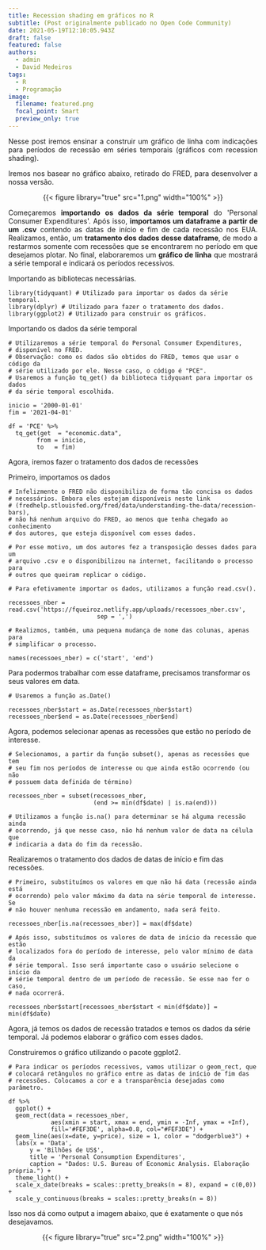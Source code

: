 ```yaml
---
title: Recession shading em gráficos no R
subtitle: (Post originalmente publicado no Open Code Community)
date: 2021-05-19T12:10:05.943Z
draft: false
featured: false
authors:
  - admin
  - David Medeiros
tags:
  - R
  - Programação
image:
  filename: featured.png
  focal_point: Smart
  preview_only: true
---
```

<div align="justify">

Nesse post iremos ensinar a construir um gráfico de linha com indicações para períodos de recessão em séries temporais (gráficos com recession shading). 

Iremos nos basear no gráfico abaixo, retirado do FRED, para desenvolver a nossa versão.

</div>
<div align="center">
{{< figure library="true" src="1.png" width="100%" >}}
</div>
<div align="justify">

Começaremos **importando os dados da série temporal** do 'Personal Consumer Expenditures'. Após isso, **importamos um dataframe a partir de um .csv** contendo as datas de início e fim de cada recessão nos EUA. Realizamos, então, um **tratamento dos dados desse dataframe**, de modo a restarmos somente com recessões que se encontrarem no período em que desejamos plotar. No final, elaboraremos um **gráfico de linha** que mostrará a série temporal e indicará os períodos recessivos.

</div>
Importando as bibliotecas necessárias.

```
library(tidyquant) # Utilizado para importar os dados da série temporal.
library(dplyr) # Utilizado para fazer o tratamento dos dados.
library(ggplot2) # Utilizado para construir os gráficos.
```

Importando os dados da série temporal

```
# Utilizaremos a série temporal do Personal Consumer Expenditures, 
# disponível no FRED. 
# Observação: como os dados são obtidos do FRED, temos que usar o código da 
# série utilizado por ele. Nesse caso, o código é "PCE".
# Usaremos a função tq_get() da biblioteca tidyquant para importar os dados
# da série temporal escolhida.

inicio = '2000-01-01'
fim = '2021-04-01'

df = 'PCE' %>%
  tq_get(get  = "economic.data",
        from = inicio,
        to   = fim)
```

Agora, iremos fazer o tratamento dos dados de recessões

Primeiro, importamos os dados

```
# Infelizmente o FRED não disponibiliza de forma tão concisa os dados 
# necessários. Embora eles estejam disponíveis neste link
# (fredhelp.stlouisfed.org/fred/data/understanding-the-data/recession-bars),
# não há nenhum arquivo do FRED, ao menos que tenha chegado ao conhecimento 
# dos autores, que esteja disponível com esses dados.

# Por esse motivo, um dos autores fez a transposição desses dados para um 
# arquivo .csv e o disponibilizou na internet, facilitando o processo para
# outros que queiram replicar o código.

# Para efetivamente importar os dados, utilizamos a função read.csv().

recessoes_nber = read.csv('https://fqueiroz.netlify.app/uploads/recessoes_nber.csv', 
                         sep = ',')

# Realizmos, também, uma pequena mudança de nome das colunas, apenas para 
# simplificar o processo.

names(recessoes_nber) = c('start', 'end') 
```

Para podermos trabalhar com esse dataframe, precisamos transformar os seus valores em data.

```
# Usaremos a função as.Date()

recessoes_nber$start = as.Date(recessoes_nber$start)
recessoes_nber$end = as.Date(recessoes_nber$end)
```

Agora, podemos selecionar apenas as recessões que estão no período de interesse.

```
# Selecionamos, a partir da função subset(), apenas as recessões que tem 
# seu fim nos períodos de interesse ou que ainda estão ocorrendo (ou não 
# possuem data definida de término)

recessoes_nber = subset(recessoes_nber, 
                        (end >= min(df$date) | is.na(end)))

# Utilizamos a função is.na() para determinar se há alguma recessão ainda 
# ocorrendo, já que nesse caso, não há nenhum valor de data na célula que 
# indicaria a data do fim da recessão.
```

Realizaremos o tratamento dos dados de datas de início e fim das recessões.

```
# Primeiro, substituímos os valores em que não há data (recessão ainda está 
# ocorrendo) pelo valor máximo da data na série temporal de interesse. Se 
# não houver nenhuma recessão em andamento, nada será feito.

recessoes_nber[is.na(recessoes_nber)] = max(df$date)

# Após isso, substituímos os valores de data de início da recessão que estão
# localizados fora do período de interesse, pelo valor mínimo de data da 
# série temporal. Isso será importante caso o usuário selecione o início da 
# série temporal dentro de um período de recessão. Se esse nao for o caso, 
# nada ocorrerá.

recessoes_nber$start[recessoes_nber$start < min(df$date)] = min(df$date)
```

Agora, já temos os dados de recessão tratados e temos os dados da série temporal. Já podemos elaborar o gráfico com esses dados.

Construiremos o gráfico utilizando o pacote ggplot2.

```
# Para indicar os períodos recessivos, vamos utilizar o geom_rect, que 
# colocará retângulos no gráfico entre as datas de início de fim das 
# recessões. Colocamos a cor e a transparência desejadas como parâmetro.

df %>%
  ggplot() +
  geom_rect(data = recessoes_nber, 
            aes(xmin = start, xmax = end, ymin = -Inf, ymax = +Inf), 
            fill='#FEF3DE', alpha=0.8, col="#FEF3DE") +
  geom_line(aes(x=date, y=price), size = 1, color = "dodgerblue3") +
  labs(x = 'Data',
      y = 'Bilhões de US$',
      title = 'Personal Consumption Expenditures',
      caption = "Dados: U.S. Bureau of Economic Analysis. Elaboração própria.") +
  theme_light() +
  scale_x_date(breaks = scales::pretty_breaks(n = 8), expand = c(0,0)) +
  scale_y_continuous(breaks = scales::pretty_breaks(n = 8))    
```

Isso nos dá como output a imagem abaixo, que é exatamente o que nós desejavamos.

<div align="center">
{{< figure library="true" src="2.png" width="100%" >}}
</div>